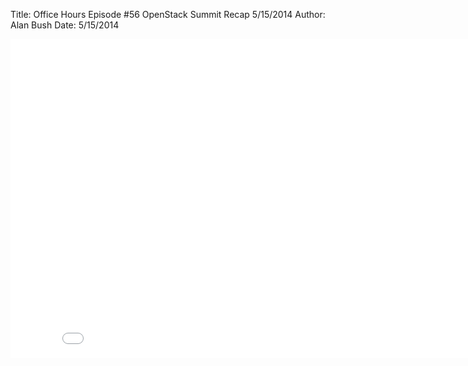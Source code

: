 Title: Office Hours Episode #56 OpenStack Summit Recap 5/15/2014
Author: Alan Bush
Date: 5/15/2014

<div class="video-container"><iframe width="854" height="510" src="//www.youtube.com/embed/EP8Q2WvI-hc" frameborder="0" allowfullscreen></iframe></div>
